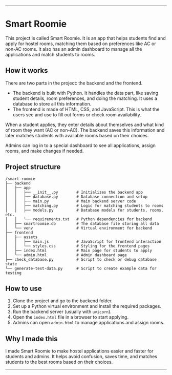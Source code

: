 ***

# Smart Roomie

This project is called Smart Roomie. It is an app that helps students find and apply for hostel rooms, matching them based on preferences like AC or non-AC rooms. It also has an admin dashboard to manage all the applications and match students to rooms.

## How it works

There are two parts in the project: the backend and the frontend.

- The backend is built with Python. It handles the data part, like saving student details, room preferences, and doing the matching. It uses a database to store all this information.
- The frontend is made of HTML, CSS, and JavaScript. This is what the users see and use to fill out forms or check room availability.

When a student applies, they enter details about themselves and what kind of room they want (AC or non-AC). The backend saves this information and later matches students with available rooms based on their choices.

Admins can log in to a special dashboard to see all applications, assign rooms, and make changes if needed.

## Project structure

```
/smart-roomie
├── backend
│   ├── app
│   │   ├── __init__.py        # Initializes the backend app
│   │   ├── database.py        # Database connection and setup
│   │   ├── main.py            # Main backend server code
│   │   ├── matching.py        # Logic for matching students to rooms
│   │   ├── models.py          # Database models for students, rooms, etc.
│   │   └── requirements.txt   # Python dependencies for backend
│   ├── smartroomie.db         # The database file storing all data
│   └── venv                   # Virtual environment for backend
├── frontend
│   ├── assets
│   │   ├── main.js            # JavaScript for frontend interaction
│   │   └── styles.css         # Styling for the frontend pages
│   ├── index.html             # Main page for students to apply
│   └── admin.html             # Admin dashboard page
├── check_database.py          # Script to check or debug database state
└── generate-test-data.py      # Script to create example data for testing
```

## How to use

1. Clone the project and go to the backend folder.
2. Set up a Python virtual environment and install the required packages.
3. Run the backend server (usually with `uvicorn`).
4. Open the `index.html` file in a browser to start applying.
5. Admins can open `admin.html` to manage applications and assign rooms.

## Why I made this

I made Smart Roomie to make hostel applications easier and faster for students and admins. It helps avoid confusion, saves time, and matches students to the best rooms based on their choices.

***
